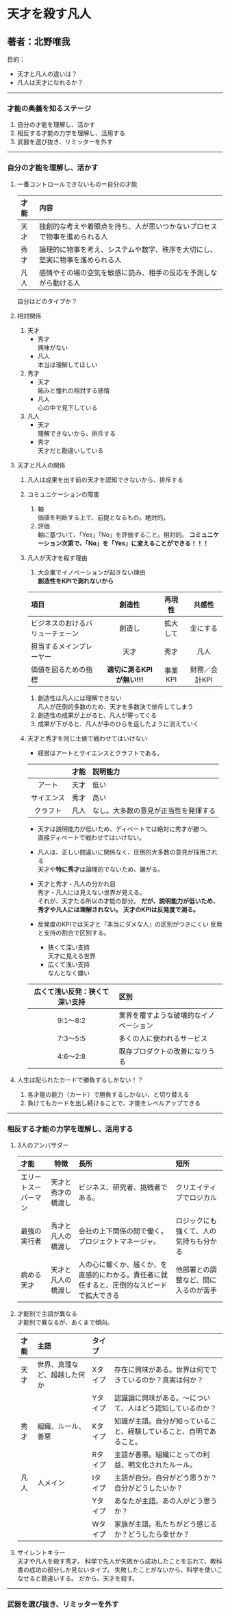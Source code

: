 # 天才を殺す凡人
## 著者：北野唯我
目的：
- 天才と凡人の違いは？
- 凡人は天才になれるか？
---
### 才能の奥義を知るステージ
1. 自分の才能を理解し、活かす
1. 相反する才能の力学を理解し、活用する
1. 武器を選び抜き、リミッターを外す
---
### 自分の才能を理解し、活かす
1. 一番コントロールできないもの＝自分の才能  

    |才能|内容|
    |:---|:---|
    |天才|独創的な考えや着眼点を持ち、人が思いつかないプロセスで物事を進められる人|
    |秀才|論理的に物事を考え、システムや数字、秩序を大切にし、堅実に物事を進められる人|
    |凡人|感情やその場の空気を敏感に読み、相手の反応を予測しながら動ける人|

    自分はどのタイプか？

1. 相対関係
    1. 天才
        - 秀才  
        興味がない
        - 凡人  
        本当は理解してほしい
    1. 秀才
        - 天才  
        妬みと憧れの相対する感情
        - 凡人  
        心の中で見下している
    1. 凡人
        - 天才  
        理解できないから、排斥する
        - 秀才  
        天才だと勘違いしている
1. 天才と凡人の関係
    1. 凡人は成果を出す前の天才を認知できないから、排斥する
    1. コミュニケーションの障害
        1. 軸  
        価値を判断する上で、前提となるもの。絶対的。
        1. 評価  
        軸に基づいて、「Yes」「No」を評価すること。相対的。
        **コミュニケーション次第で、「No」を「Yes」に変えることができる！！！**
    1. 凡人が天才を殺す理由
        1. 大企業でイノベーションが起きない理由  
        **創造性をKPIで測れないから**  
        
        |項目|創造性|再現性|共感性|
        |:---|:---:|:---:|:---:|
        |ビジネスのおけるバリューチェーン|創造し|拡大して|金にする|
        |担当するメインプレーヤー|天才|秀才|凡人|
        |価値を図るための指標|**適切に測るKPIが無い!!!**|事業KPI|財務／会計KPI|
        
        1. 創造性は凡人には理解できない  
        凡人が圧倒的多数のため、天才を多数決で排斥してしまう
        1. 創造性の成果が上がると、凡人が寄ってくる
        1. 成果が下がると、凡人が手のひらを返したように消えていく

    1. 天才と秀才を同じ土俵で戦わせてはいけない  
        - 経営はアートとサイエンスとクラフトである。  
        
        ||才能|説明能力|
        |:--:|:--:|:--|
        |アート|天才|低い|
        |サイエンス|秀才|高い|
        |クラフト|凡人|なし。大多数の意見が正当性を発揮する|
        
        - 天才は説明能力が低いため、ディベートでは絶対に秀才が勝つ。  
        直接ディベートで戦わせてはいけない。

        - 凡人は、正しい間違いに関係なく、圧倒的大多数の意見が採用される  
        天才や**特に秀才**は論理的でないため、嫌がる。
        
        - 天才と秀才・凡人の分かれ目  
        秀才・凡人には見えない世界が見える。  
        それが、天才たる所以の才能の部分。
        **だが、説明能力が低いため、秀才や凡人には理解されない。**
        **天才のKPIは反発度で測る。**
        
        - 反発度のKPIでは天才と『本当にダメな人』の区別がつきにくい
        反発と支持の割合で区別する。  
        
            - 狭くて深い支持  
            天才に見える世界
            - 広くて浅い支持  
            なんとなく嫌い  
        
        |広くて浅い反発：狭くて深い支持|区別|
        |:--:|:--|
        |9:1～8:2|業界を覆すような破壊的なイノベーション|
        |7:3～5:5|多くの人に使われるサービス|
        |4:6～2:8|既存プロダクトの改善になりうる|

1. 人生は配られたカードで勝負するしかない！？
    1. 各才能の能力（カード）で勝負するしかない、と切り替える
    1. 負けてもカードを出し続けることで、才能をレベルアップできる

---
### 相反する才能の力学を理解し、活用する
1. 3人のアンバサダー  

    |才能|特徴|長所|短所|
    |:--|:--:|:--|:--|
    |エリートスーパーマン|天才と秀才の橋渡し|ビジネス、研究者、挑戦者である。|クリエイティブでロジカル|外から見ると凄いが、部下になると辛い|
    |最強の実行者|秀才と凡人の橋渡し|会社の上下関係の間で働く。プロジェクトマネージャ。|ロジックにも強くて、人の気持ちも分かる|新しいことをやらせると、<既存のサービスの焼き直しになる|
    |病める天才|天才と凡人の橋渡し|人の心に響くか、届くか、を直感的にわかる。責任者に就任すると、圧倒的なスピードで拡大できる|他部署との調整など、間に入るのが苦手|

1. 才能別で主語が異なる  
    才能別で異なるが、あくまで傾向。

    |才能|主語|タイプ||
    |:----|:----|:----|:----|
    |天才|世界、真理など、超越した何か|Xタイプ|存在に興味がある。世界は何でできているのか？真実は何か？|
    |    |    |Yタイプ|認識論に興味がある。～について、人はどう認知しているのか？|
    |秀才|組織、ルール、善悪|Kタイプ|知識が主語。自分が知っていること、経験していること、自明であること。|
    |    |    |Rタイプ|主語が善悪。組織にとっての利益、明文化されたルール。|
    |凡人|人メイン|Iタイプ|主語が自分。自分がどう思うか？自分がどうしたいか？|
    |    |    |Yタイプ|あなたが主語。あの人がどう思うか？|
    |    |    |Wタイプ|家族が主語。私たちがどう感じるか？どうしたら幸せか？|

1. サイレントキラー  
    天才や凡人を殺す秀才。
    科学で先人が失敗から成功したことを忘れて、教科書の成功の部分しか見ないタイプ。
    失敗したことがないから、科学を使いこなせると勘違いする。
    だから、天才を殺す。

---
### 武器を選び抜き、リミッターを外す

